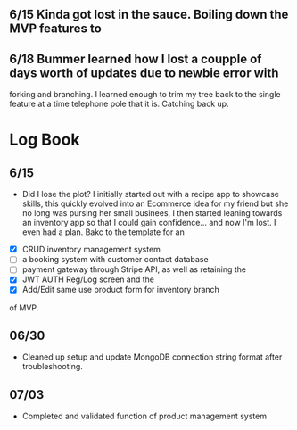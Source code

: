 ## 6/15 Kinda got lost in the sauce. Boiling down the MVP features to 

## 6/18 Bummer learned how I lost a coupple of days worth of updates due to newbie error with 
forking and branching. I learned enough to trim my tree back to the single feature at a time 
telephone pole that it is. Catching back up.

# Log Book

## 6/15
 - Did I lose the plot? I initially started out with a recipe app to showcase skills, this quickly evolved into
 an Ecommerce idea for my friend but she no long was pursing her small businees, I then started leaning towards
 an inventory app so that I could gain confidence... and now I'm lost. I even had a plan. Bakc to the template
 for an 

  -[x] CRUD inventory management system
  -[ ] a booking system with customer contact database
  -[ ] payment gateway through Stripe API,  as well as retaining the 
  -[x] JWT AUTH Reg/Log screen and the 
  -[x] Add/Edit same use product form for inventory branch 
  
  of MVP.


  ## 06/30
  - Cleaned up setup and update MongoDB connection string format after troubleshooting.

  ## 07/03
  - Completed and validated function of product management system

  